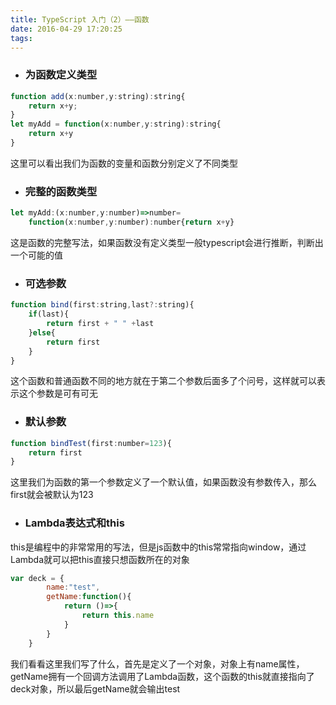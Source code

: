 ```yaml
---
title: TypeScript 入门（2）——函数
date: 2016-04-29 17:20:25
tags:
---
```


* ### 为函数定义类型
``` javascript
function add(x:number,y:string):string{
    return x+y;
}
let myAdd = function(x:number,y:string):string{
    return x+y
}
```
这里可以看出我们为函数的变量和函数分别定义了不同类型
* ### 完整的函数类型
``` javascript
let myAdd:(x:number,y:number)=>number=
    function(x:number,y:number):number{return x+y}
```
这是函数的完整写法，如果函数没有定义类型一般typescript会进行推断，判断出一个可能的值
* ### 可选参数
``` javascript
function bind(first:string,last?:string){
    if(last){
        return first + " " +last
    }else{
        return first
    }
}
```
这个函数和普通函数不同的地方就在于第二个参数后面多了个问号，这样就可以表示这个参数是可有可无
* ### 默认参数
``` javascript
function bindTest(first:number=123){
    return first
}
```
这里我们为函数的第一个参数定义了一个默认值，如果函数没有参数传入，那么first就会被默认为123
* ### Lambda表达式和this
this是编程中的非常常用的写法，但是js函数中的this常常指向window，通过Lambda就可以把this直接只想函数所在的对象
``` javascript
var deck = {
        name:"test",
        getName:function(){
            return ()=>{
                return this.name
            }
        }
    }
```
我们看看这里我们写了什么，首先是定义了一个对象，对象上有name属性，getName拥有一个回调方法调用了Lambda函数，这个函数的this就直接指向了deck对象，所以最后getName就会输出test
